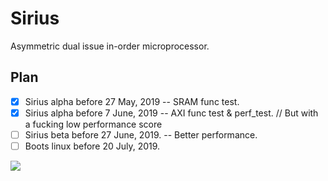 # Sirius
Asymmetric dual issue in-order microprocessor.

## Plan

- [x] Sirius alpha before 27 May, 2019 -- SRAM func test.
- [x] Sirius alpha before 7 June, 2019 -- AXI func test & perf_test. // But with a fucking low performance score
- [ ] Sirius beta before 27 June, 2019. -- Better performance.
- [ ] Boots linux before 20 July, 2019.

![](http://florin.myip.org/blog/files/640px-Sirius_A_and_B_artwork.jpg)
